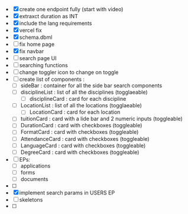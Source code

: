 - [x] create one endpoint fully (start with video) 
- [x] extraxct duration as INT 
- [x] include the lang requirements
- [x] vercel fix
- [x] schema.dbml 
- [ ] fix home page 
- [x] fix navbar 
- [ ] search page UI
- [ ] searching functions
- [ ] change toggler icon to change on toggle
- [ ] create list of components : 
  - [ ] sideBar : container for all the side bar search components
  - [ ] disciplineList : list of all the disciplines (togglaeable)
    - [ ] disciplineCard : card for each discipline
  - [ ] LocationList : list of all the locations (togglaeable)
    - [ ] LocationCard : card for each location 
  - [ ] tuitionCard : card with a lide bar and 2 numeric inputs (toggleable)
  - [ ] DurationCard : card with checkboxes (toggleable)
  - [ ] FormatCard : card with checkboxes (toggleable)
  - [ ] AttendanceCard : card with checkboxes (toggleable)
  - [ ] LanguageCard : card with checkboxes (toggleable)
  - [ ] DegreeCard : card with checkboxes (toggleable)
- [ ] EPs: 
  - [ ] applications
  - [ ] forms 
  - [ ] documents
- [ ] 
- [x] implement search params in USERS EP
- [ ] skeletons 
- [ ] 


